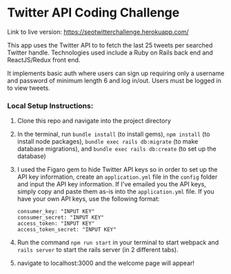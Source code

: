 # Twitter API Coding Challenge
Link to live version: https://seotwitterchallenge.herokuapp.com/

This app uses the Twitter API to to fetch the last 25 tweets per searched Twitter handle. Technologies used include a Ruby on Rails back end and ReactJS/Redux front end.


It implements basic auth where users can sign up requiring only a username and password of minimum length 6 and log in/out. Users must be logged in to view tweets.

### Local Setup Instructions:
1. Clone this repo and navigate into the project directory

2. In the terminal, run `bundle install` (to install gems),
   `npm install` (to install node packages),
   `bundle exec rails db:migrate` (to make database migrations),
   and `bundle exec rails db:create` (to set up the database)

3. I used the Figaro gem to hide Twitter API keys so in order to set up the API key information, create an `application.yml` file in the `config` folder and input the API key information. If I've emailed you the API keys, simply copy and paste them as-is into the `application.yml` file. If you have your own API keys, use the following format:

    `consumer_key: "INPUT KEY"`  
    `consumer_secret: "INPUT KEY"`  
    `access_token: "INPUT KEY"`   
    `access_token_secret: "INPUT KEY"`
     
4. Run the command `npm run start` in your terminal to start webpack and `rails server` to start the rails server (in 2 different tabs).

5. navigate to localhost:3000 and the welcome page will appear!
